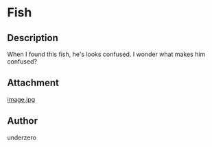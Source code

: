 # Fish

## Description
When I found this fish, he's looks confused. I wonder what makes him confused?

## Attachment
[image.jpg](./dist/image.jpg)

## Author
underzero